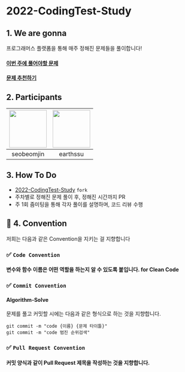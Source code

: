 # 2022-CodingTest-Study

### 

## 1. We are gonna 
프로그래머스 플랫폼을 통해 매주 정해진 문제들을 풀이합니다! 

<h4>
    <a href="https://beomjinseo.notion.site/178f9841db414ba9ac19e9097d38094c">
        이번 주에 풀어야할 문제
    </a>
</h4>
<h4>
    <a href="https://beomjinseo.notion.site/1934637484144914aca80d1f0598a786"> 
        문제 추천하기
    </a>
</h4>

## 2. Participants

| [<img src="https://avatars.githubusercontent.com/u/49199790?v=4" width="100">](https://github.com/seobeomjin)| [<img src="https://avatars.githubusercontent.com/u/39795055?v=4" width="100">](https://github.com/earthssu) | 
| :-----------------------------------: | :---------------------------------------: | 
|seobeomjin|earthssu|


## 3. How To Do
- [2022-CodingTest-Study](https://github.com/seobeomjin/2022-CodingTest-Study) `fork` 
- 주차별로 정해진 문제 풀이 후, 정해진 시간까지 PR 
- 주 1회 줌미팅을 통해 각자 풀이를 설명하며, 코드 리뷰 수행 


## 💖 4. Convention
저희는 다음과 같은 Convention을 지키는 걸 지향합니다

### ✅  `Code Convention`
#### 변수와 함수 이름은 어떤 역할을 하는지 알 수 있도록 붙입니다. for Clean Code


### ✅ `Commit Convention`

#### Algorithm-Solve
문제를 풀고 커밋할 시에는 다음과 같은 형식으로 하는 것을 지향합니다.
```
git commit -m "code {이름} {문제 타이틀}"
git commit -m "code 범진 순위검색"
```

### ✅ `Pull Request Convention`
#### 커밋 양식과 같이 Pull Request 제목을 작성하는 것을 지향합니다.